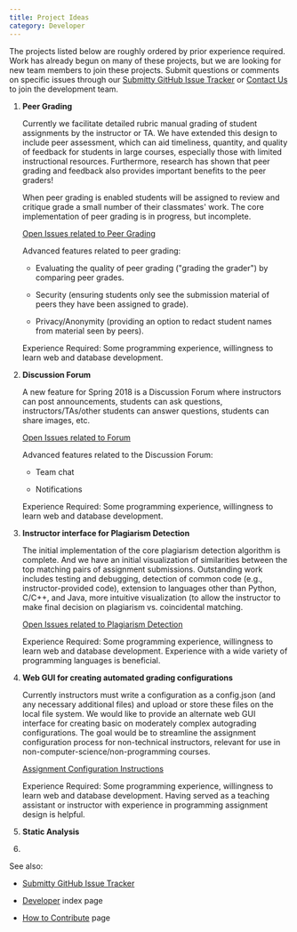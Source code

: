 ```yaml
---
title: Project Ideas
category: Developer
---
```



The projects listed below are roughly ordered by prior experience
required.  Work has already begun on many of these projects, but we
are looking for new team members to join these projects.  Submit
questions or comments on specific issues through our
[Submitty GitHub Issue Tracker](https://github.com/Submitty/Submitty/issues)
or [Contact Us](http://submitty.org/index) to join the
development team.


1. **Peer Grading**   

   Currently we facilitate detailed rubric manual grading of student
   assignments by the instructor or TA.  We have extended this design
   to include peer assessment, which can aid timeliness, quantity, and
   quality of feedback for students in large courses, especially those
   with limited instructional resources.  Furthermore, research has
   shown that peer grading and feedback also provides important
   benefits to the peer graders!

   When peer grading is enabled students will be assigned to review
   and critique grade a small number of their classmates' work.  The
   core implementation of peer grading is in progress, but incomplete.

   [Open Issues related to Peer Grading](https://github.com/Submitty/Submitty/issues?utf8=%E2%9C%93&q=is%3Aissue+is%3Aopen+peer)

   Advanced features related to peer grading:

   * Evaluating the quality of peer grading ("grading the grader") by
     comparing peer grades.

   * Security (ensuring students only see the submission material of
     peers they have been assigned to grade).

   * Privacy/Anonymity (providing an option to redact student names
     from material seen by peers).

   Experience Required: Some programming experience, willingness to
   learn web and database development.


2. **Discussion Forum**

   A new feature for Spring 2018 is a Discussion Forum where
   instructors can post announcements, students can ask questions,
   instructors/TAs/other students can answer questions, students can
   share images, etc.  

   [Open Issues related to Forum](https://github.com/Submitty/Submitty/issues?utf8=%E2%9C%93&q=is%3Aissue+is%3Aopen+forum)

   Advanced features related to the Discussion Forum:

   * Team chat

   * Notifications

   Experience Required: Some programming experience, willingness to
   learn web and database development.


3. **Instructor interface for Plagiarism Detection**

   The initial implementation of the core plagiarism detection
   algorithm is complete.  And we have an initial visualization of
   similarities between the top matching pairs of assignment
   submissions.  Outstanding work includes testing and debugging,
   detection of common code (e.g., instructor-provided code),
   extension to languages other than Python, C/C++, and Java, more
   intuitive visualization (to allow the instructor to make final
   decision on plagiarism vs. coincidental matching.

   [Open Issues related to Plagiarism Detection](https://github.com/Submitty/Submitty/issues?utf8=%E2%9C%93&q=is%3Aissue+is%3Aopen+plagiarism)

   Experience Required: Some programming experience, willingness to
   learn web and database development.  Experience with a wide variety
   of programming languages is beneficial.


4. **Web GUI for creating automated grading configurations**

   Currently instructors must write a configuration as a config.json
   (and any necessary additional files) and upload or store these
   files on the local file system.  We would like to provide an
   alternate web GUI interface for creating basic on moderately
   complex autograding configurations.  The goal would be to
   streamline the assignment configuration process for non-technical
   instructors, relevant for use in
   non-computer-science/non-programming courses.
   
   [Assignment Configuration Instructions](http://submitty.org/instructor/assignment_configuration)

   Experience Required: Some programming experience, willingness to
   learn web and database development.  Having served as a teaching
   assistant or instructor with experience in programming assignment
   design is helpful.
   

5. **Static Analysis**




6. 


See also:

* [Submitty GitHub Issue Tracker](https://github.com/Submitty/Submitty/issues)

* [Developer](index) index page

* [How to Contribute](how_to_contribute) page


